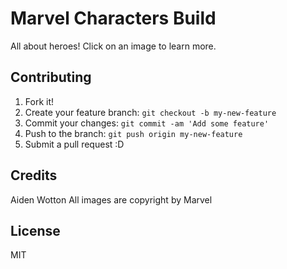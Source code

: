 # Marvel Characters Build

All about heroes! Click on an image to learn more.

## Contributing
1. Fork it!
2. Create your feature branch: `git checkout -b my-new-feature`
3. Commit your changes: `git commit -am 'Add some feature'`
4. Push to the branch: `git push origin my-new-feature`
5. Submit a pull request :D

## Credits

Aiden Wotton 
All images are copyright by Marvel

## License

MIT
